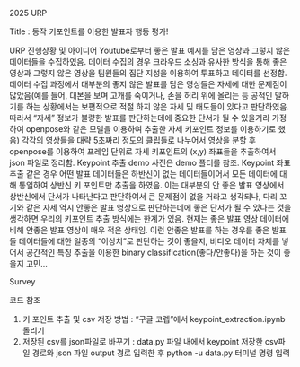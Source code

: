 2025 URP

Title : 동작 키포인트를 이용한 발표자 행동 평가!

URP 진행상황 및 아이디어
Youtube로부터 좋은 발표 예시를 담은 영상과 그렇지 않은 데이터들을 수집하였음. 데이터 수집의 경우 크라우드 소싱과 유사한 방식을 통해 좋은 영상과 그렇지 않은 영상을 팀원들의 집단 지성을 이용하여 투표하고 데이터를 선정함. 데이터 수집 과정에서 대부분의 좋지 않은 발표를 담은 영상들은 자세에 대한 문제점이 많았음(예를 들어,  대본을 보며 고개를 숙이거나, 손을 허리 위에 올리는 등 공적인 말하기를 하는 상황에서는 보편적으로 적절 하지 않은 자세 및 태도들이 있다고 판단하였음. 따라서 “자세” 정보가 불량한 발표를 판단하는데에 중요한 단서가 될 수 있을거라 가정하여 openpose와 같은 모델을 이용하여 추출한 자세 키포인트 정보를 이용하기로 했음) 각각의 영상들을 대략 5초짜리 정도의 클립들로 나누어서 영상을 분할 후 openpose를 이용하여 프레임 단위로 자세 키포인트의 (x,y) 좌표들을 추출하여서 json 파일로 정리함. Keypoint 추출 demo 사진은 demo 폴더를 참조. 
Keypoint 좌표 추출 같은 경우 어떤 발표 데이터들은 하반신이 없는 데이터들이어서 모든 데이터에 대해 통일하여 상반신 키 포인트만 추출을 하였음. 이는 대부분의 안 좋은 발표 영상에서 상반신에서 단서가 나타난다고 판단하여서 큰 문제점이 없을 거라고 생각되나, 다리 꼬기와 같은 자세 역시 안좋은 발표 영상으로 판단하는데에 좋은 단서가 될 수 있다는 것을 생각하면 우리의 키포인트 추출 방식에는 한계가 있음. 
현재는 좋은 발표 영상 데이터에 비해 안좋은 발표 영상이 매우 적은 상태임. 이런 안좋은 발표를 하는 경우를 좋은 발표들 데이터들에 대한 일종의 “이상치”로 판단하는 것이 좋을지, 비디오 데이터 자체를 넣어서 공간적인 특징 추출을 이용한 binary classification(좋다/안좋다)을 하는 것이 좋을지 고민…

Survey


코드 참조
1. 키 포인트 추출 및 csv 저장 방법 : “구글 코렙”에서 keypoint_extraction.ipynb 돌리기
2. 저장된 csv를 json파일로 바꾸기 : data.py 파일 내에서 keypoint 저장한 csv파일 경로와 json 파일 output 경로 입력한 후 python -u data.py 터미널 명령 입력
